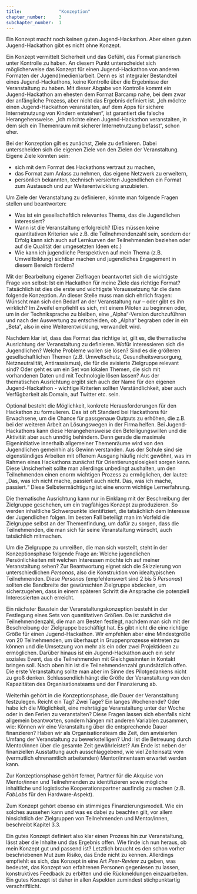 ```yaml
---
title: 				"Konzeption"
chapter_number: 	3
subchapter_number:	1
---
```


Ein Konzept macht noch keinen guten Jugend-Hackathon. Aber einen guten Jugend-Hackathon gibt es nicht ohne Konzept. 

Ein Konzept vermittelt Sicherheit und das Gefühl, das Format planerisch unter Kontrolle zu haben. An diesem Punkt unterscheidet sich möglicherweise das Konzept für einen Jugend-Hackathon von anderen Formaten der Jugend(medien)arbeit. Denn es ist integraler Bestandteil eines Jugend-Hackathons, keine Kontrolle über die Ergebnisse der Veranstaltung zu haben. Mit dieser Abgabe von Kontrolle kommt ein Jugend-Hackathon am ehesten dem Format Barcamp nahe, bei dem zwar der anfängliche Prozess, aber nicht das Ergebnis definiert ist. „Ich möchte einen Jugend-Hackathon veranstalten, auf dem Apps für sichere Internetnutzung von Kindern entstehen“, ist garantiert die falsche Herangehensweise. „Ich möchte einen Jugend-Hackathon veranstalten, in dem sich ein Themenraum mit sicherer Internetnutzung befasst“, schon eher. 

Bei der Konzeption gilt es zunächst, Ziele zu definieren. Dabei unterscheiden sich die eigenen Ziele von den Zielen der Veranstaltung. Eigene Ziele könnten sein:

* sich mit dem Format des Hackathons vertraut zu machen,
* das Format zum Anlass zu nehmen, das eigene Netzwerk zu erweitern,
* persönlich bekannten, technisch versierten Jugendlichen ein Format zum Austausch und zur Weiterentwicklung anzubieten.

Um Ziele der Veranstaltung zu definieren, könnte man folgende Fragen stellen und beantworten:

* Was ist ein gesellschaftlich relevantes Thema, das die Jugendlichen interessiert? 
* Wann ist die Veranstaltung erfolgreich? (Dies müssen keine quantitativen Kriterien wie z.B. die Teilnehmendenzahl sein, sondern der Erfolg kann sich auch auf Lernkurven der Teilnehmenden beziehen oder auf die Qualität der umgesetzten Ideen etc.)
* Wie kann ich jugendliche Perspektiven auf mein Thema (z.B. Umweltbildung) sichtbar machen und jugendliches Engagement in diesem Bereich fördern?

Mit der Bearbeitung eigener Zielfragen beantwortet sich die wichtigste Frage von selbst: Ist ein Hackathon für meine Ziele das richtige Format? Tatsächlich ist dies die erste und wichtigste Voraussetzung für die dann folgende Konzeption. An dieser Stelle muss man sich ehrlich fragen: Wünscht man sich den Bedarf an der Veranstaltung nur – oder gibt es ihn wirklich? Im Zweifel empfiehlt es sich, mit einem Piloten zu beginnen oder, um in der Techniksprache zu bleiben, eine „Alpha“-Version durchzuführen und nach der Auswertung zu entscheiden, ob „Alpha“ begraben oder in ein „Beta“, also in eine Weiterentwicklung, verwandelt wird. 

Nachdem klar ist, dass das Format das richtige ist, gilt es, die thematische Ausrichtung der Veranstaltung zu definieren. Wofür interessieren sich die Jugendlichen? Welche Probleme wollen sie lösen? Sind es die größeren gesellschaftlichen Themen (z.B. Umweltschutz, Gesundheitsversorgung, Netzneutralität, Antirassismus), die für die avisierte Zielgruppe relevant sind? Oder geht es um ein Set von lokalen Themen, die sich mit vorhandenen Daten und mit Technologie lösen lassen? 
Aus der thematischen Ausrichtung ergibt sich auch der Name für den eigenen Jugend-Hackathon - wichtige Kriterien sollten Verständlichkeit, aber auch Verfügbarkeit als Domain, auf Twitter etc. sein.

              
Optional besteht die Möglichkeit, konkrete Herausforderungen für den Hackathon zu formulieren. Das ist oft Standard bei Hackathons für Erwachsene, um die Chance für passgenaue Outputs zu erhöhen, die z.B. bei der weiteren Arbeit an Lösungswegen in der Firma helfen. Bei Jugend-Hackathons kann diese Herangehensweise den Beteiligungswillen und die Aktivität aber auch unnötig behindern. Denn gerade die maximale Eigeninitiative innerhalb allgemeiner Themenräume wird von den Jugendlichen gemeinhin als Gewinn verstanden. Aus der Schule sind sie eigenständiges Arbeiten mit offenem Ausgang häufig nicht gewöhnt, was im Rahmen eines Hackathons zunächst für Orientierungslosigkeit sorgen kann. Diese Unsicherheit sollte man allerdings unbedingt aushalten, um den Teilnehmenden einen enorm wichtigen Prozess zu ermöglichen, der lautet: „Das, was ich nicht mache, passiert auch nicht. Das, was ich mache, passiert.“ Diese Selbstermächtigung ist eine enorm wichtige Lernerfahrung.

Die thematische Ausrichtung kann nur in Einklang mit der Beschreibung der Zielgruppe geschehen, um ein tragfähiges Konzept zu produzieren. So werden inhaltliche Schwerpunkte identifiziert, die tatsächlich dem Interesse der Jugendlichen folgen. Im besten Fall beteiligt man im Vorfeld die Zielgruppe selbst an der Themenfindung, um dafür zu sorgen, dass die Teilnehmenden, die man sich für seine Veranstaltung wünscht, auch tatsächlich mitmachen.

Um die Zielgruppe zu umreißen, die man sich vorstellt, steht in der Konzeptionsphase folgende Frage an: Welche jugendlichen Persönlichkeiten mit welchen Interessen möchte ich auf meiner Veranstaltung sehen? Zur Beantwortung eignet sich die Skizzierung von unterschiedlichen *Personas*, also die Konstruktion von idealtypischen Teilnehmenden. Diese *Personas* (empfehlenswert sind 2 bis 5 *Personas*) sollten die Bandbreite der gewünschten Zielgruppe abdecken, um sicherzugehen, dass in einem späteren Schritt die Ansprache die potenziell Interessierten auch erreicht.

­Ein nächster Baustein der Veranstaltungskonzeption besteht in der Festlegung eines Sets von quantitativen Größen. Da ist zunächst die Teilnehmendenzahl, die man am Besten festlegt, nachdem man sich mit der Beschreibung der Zielgruppe beschäftigt hat. Es gibt nicht die eine richtige Größe für einen Jugend-Hackathon. Wir empfehlen aber eine Mindestgröße von 20 Teilnehmenden, um überhaupt in Gruppenprozesse eintreten zu können und die Umsetzung von mehr als ein oder zwei Projektideen zu ermöglichen. Darüber hinaus ist ein Jugend-Hackathon auch ein sehr soziales Event, das die Teilnehmenden mit Gleichgesinnten in Kontakt bringen soll. Nach oben hin ist die Teilnehmendenzahl grundsätzlich offen. Die erste Veranstaltung sollte man aber im Sinne des Pilotgedankens nicht zu groß denken. Schlussendlich hängt die Größe der Veranstaltung von den Kapazitäten des Organisationsteams und der Finanzierung ab.

Weiterhin gehört in die Konzeptionsphase, die Dauer der Veranstaltung festzulegen. Reicht ein Tag? Zwei Tage? Ein langes Wochenende? Oder habe ich die Möglichkeit, eine mehrtägige Veranstaltung unter der Woche oder in den Ferien zu veranstalten? Diese Fragen lassen sich ebenfalls nicht allgemein beantworten, sondern hängen mit anderen Variablen zusammen, wie: Können wir eine Veranstaltung über die entsprechende Dauer finanzieren? Haben wir als Organisationsteam die Zeit, den anvisierten Umfang der Veranstaltung zu bewerkstelligen? Und: Ist die Betreuung durch Mentor/innen über die gesamte Zeit gewährleistet? Am Ende ist neben der finanziellen Ausstattung auch ausschlaggebend, wie viel Zeiteinsatz vom (vermutlich ehrenamtlich arbeitenden) Mentor/innenteam erwartet werden kann.

Zur Konzeptionsphase gehört ferner, Partner für die Akquise von Mentor/innen und Teilnehmenden zu identifizieren sowie mögliche inhaltliche und logistische Kooperationspartner ausfindig zu machen (z.B. *FabLabs* für den Hardware-Aspekt).

Zum Konzept gehört ebenso ein stimmiges Finanzierungsmodell. Wie ein solches aussehen kann und was es dabei zu beachten gilt, vor allem hinsichtlich der Zielgruppen von Teilnehmenden und Mentor/innen, beschreibt Kapitel 3.3.

Ein gutes Konzept definiert also klar einen Prozess hin zur Veranstaltung, lässt aber die Inhalte und das Ergebnis offen. Wie finde ich nun heraus, ob mein Konzept gut und passend ist? Letztlich braucht es den schon vorher beschriebenen Mut zum Risiko, das Ende nicht zu kennen. Allerdings empfiehlt es sich, das Konzept in eine Art *Peer-Review* zu geben, was bedeutet, das Konzept von erfahrenen Personen gegenlesen zu lassen, konstruktives Feedback zu erbitten und die Rückmeldungen einzuarbeiten. Ein gutes Konzept ist daher in allen Aspekten zumindest stichpunktartig verschriftlicht. 